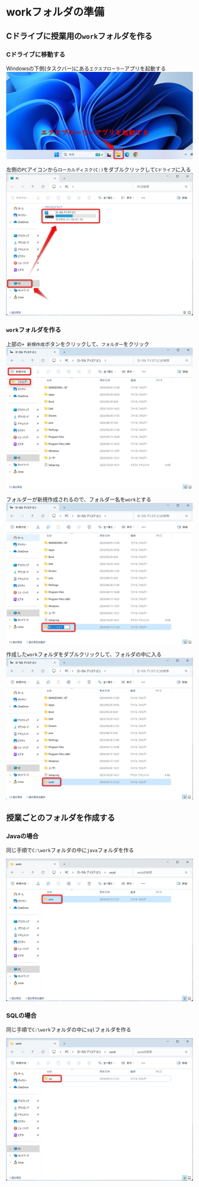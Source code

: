 # workフォルダの準備

## Cドライブに授業用の`work`フォルダを作る

### Cドライブに移動する

Windowsの下側(タスクバー)にある`エクスプローラー`アプリを起動する  
![](images/001.png)

左側の`PC`アイコンから`ローカルディスク(C:)`をダブルクリックして`Cドライブ`に入る  
![](images/002.png)

### `work`フォルダを作る 

上部の`+ 新規作成`ボタンをクリックして、`フォルダー`をクリック  
![](images/003.png)

フォルダーが新規作成されるので、フォルダー名を`work`とする
![](images/004.png)

作成した`work`フォルダをダブルクリックして、フォルダの中に入る
![](images/005.png)

## 授業ごとのフォルダを作成する

### Javaの場合

同じ手順で`C:\work`フォルダの中に`java`フォルダを作る

![](images/006.png)

### SQLの場合

同じ手順で`C:\work`フォルダの中に`sql`フォルダを作る

![](images/007.png)

